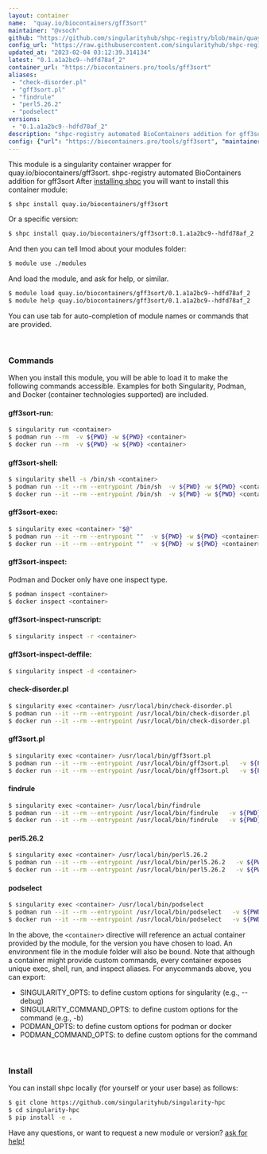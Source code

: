 ```yaml
---
layout: container
name:  "quay.io/biocontainers/gff3sort"
maintainer: "@vsoch"
github: "https://github.com/singularityhub/shpc-registry/blob/main/quay.io/biocontainers/gff3sort/container.yaml"
config_url: "https://raw.githubusercontent.com/singularityhub/shpc-registry/main/quay.io/biocontainers/gff3sort/container.yaml"
updated_at: "2023-02-04 03:12:39.314134"
latest: "0.1.a1a2bc9--hdfd78af_2"
container_url: "https://biocontainers.pro/tools/gff3sort"
aliases:
 - "check-disorder.pl"
 - "gff3sort.pl"
 - "findrule"
 - "perl5.26.2"
 - "podselect"
versions:
 - "0.1.a1a2bc9--hdfd78af_2"
description: "shpc-registry automated BioContainers addition for gff3sort"
config: {"url": "https://biocontainers.pro/tools/gff3sort", "maintainer": "@vsoch", "description": "shpc-registry automated BioContainers addition for gff3sort", "latest": {"0.1.a1a2bc9--hdfd78af_2": "sha256:825bb9bc88934ae8fbc95ddff899eda431cade048d4bf3a833c7420e479881a8"}, "tags": {"0.1.a1a2bc9--hdfd78af_2": "sha256:825bb9bc88934ae8fbc95ddff899eda431cade048d4bf3a833c7420e479881a8"}, "docker": "quay.io/biocontainers/gff3sort", "aliases": {"check-disorder.pl": "/usr/local/bin/check-disorder.pl", "gff3sort.pl": "/usr/local/bin/gff3sort.pl", "findrule": "/usr/local/bin/findrule", "perl5.26.2": "/usr/local/bin/perl5.26.2", "podselect": "/usr/local/bin/podselect"}}
---
```


This module is a singularity container wrapper for quay.io/biocontainers/gff3sort.
shpc-registry automated BioContainers addition for gff3sort
After [installing shpc](#install) you will want to install this container module:


```bash
$ shpc install quay.io/biocontainers/gff3sort
```

Or a specific version:

```bash
$ shpc install quay.io/biocontainers/gff3sort:0.1.a1a2bc9--hdfd78af_2
```

And then you can tell lmod about your modules folder:

```bash
$ module use ./modules
```

And load the module, and ask for help, or similar.

```bash
$ module load quay.io/biocontainers/gff3sort/0.1.a1a2bc9--hdfd78af_2
$ module help quay.io/biocontainers/gff3sort/0.1.a1a2bc9--hdfd78af_2
```

You can use tab for auto-completion of module names or commands that are provided.

<br>

### Commands

When you install this module, you will be able to load it to make the following commands accessible.
Examples for both Singularity, Podman, and Docker (container technologies supported) are included.

#### gff3sort-run:

```bash
$ singularity run <container>
$ podman run --rm  -v ${PWD} -w ${PWD} <container>
$ docker run --rm  -v ${PWD} -w ${PWD} <container>
```

#### gff3sort-shell:

```bash
$ singularity shell -s /bin/sh <container>
$ podman run --it --rm --entrypoint /bin/sh  -v ${PWD} -w ${PWD} <container>
$ docker run --it --rm --entrypoint /bin/sh  -v ${PWD} -w ${PWD} <container>
```

#### gff3sort-exec:

```bash
$ singularity exec <container> "$@"
$ podman run --it --rm --entrypoint ""  -v ${PWD} -w ${PWD} <container> "$@"
$ docker run --it --rm --entrypoint ""  -v ${PWD} -w ${PWD} <container> "$@"
```

#### gff3sort-inspect:

Podman and Docker only have one inspect type.

```bash
$ podman inspect <container>
$ docker inspect <container>
```

#### gff3sort-inspect-runscript:

```bash
$ singularity inspect -r <container>
```

#### gff3sort-inspect-deffile:

```bash
$ singularity inspect -d <container>
```


#### check-disorder.pl

```bash
$ singularity exec <container> /usr/local/bin/check-disorder.pl
$ podman run --it --rm --entrypoint /usr/local/bin/check-disorder.pl   -v ${PWD} -w ${PWD} <container> -c " $@"
$ docker run --it --rm --entrypoint /usr/local/bin/check-disorder.pl   -v ${PWD} -w ${PWD} <container> -c " $@"
```


#### gff3sort.pl

```bash
$ singularity exec <container> /usr/local/bin/gff3sort.pl
$ podman run --it --rm --entrypoint /usr/local/bin/gff3sort.pl   -v ${PWD} -w ${PWD} <container> -c " $@"
$ docker run --it --rm --entrypoint /usr/local/bin/gff3sort.pl   -v ${PWD} -w ${PWD} <container> -c " $@"
```


#### findrule

```bash
$ singularity exec <container> /usr/local/bin/findrule
$ podman run --it --rm --entrypoint /usr/local/bin/findrule   -v ${PWD} -w ${PWD} <container> -c " $@"
$ docker run --it --rm --entrypoint /usr/local/bin/findrule   -v ${PWD} -w ${PWD} <container> -c " $@"
```


#### perl5.26.2

```bash
$ singularity exec <container> /usr/local/bin/perl5.26.2
$ podman run --it --rm --entrypoint /usr/local/bin/perl5.26.2   -v ${PWD} -w ${PWD} <container> -c " $@"
$ docker run --it --rm --entrypoint /usr/local/bin/perl5.26.2   -v ${PWD} -w ${PWD} <container> -c " $@"
```


#### podselect

```bash
$ singularity exec <container> /usr/local/bin/podselect
$ podman run --it --rm --entrypoint /usr/local/bin/podselect   -v ${PWD} -w ${PWD} <container> -c " $@"
$ docker run --it --rm --entrypoint /usr/local/bin/podselect   -v ${PWD} -w ${PWD} <container> -c " $@"
```



In the above, the `<container>` directive will reference an actual container provided
by the module, for the version you have chosen to load. An environment file in the
module folder will also be bound. Note that although a container
might provide custom commands, every container exposes unique exec, shell, run, and
inspect aliases. For anycommands above, you can export:

 - SINGULARITY_OPTS: to define custom options for singularity (e.g., --debug)
 - SINGULARITY_COMMAND_OPTS: to define custom options for the command (e.g., -b)
 - PODMAN_OPTS: to define custom options for podman or docker
 - PODMAN_COMMAND_OPTS: to define custom options for the command

<br>

### Install

You can install shpc locally (for yourself or your user base) as follows:

```bash
$ git clone https://github.com/singularityhub/singularity-hpc
$ cd singularity-hpc
$ pip install -e .
```

Have any questions, or want to request a new module or version? [ask for help!](https://github.com/singularityhub/singularity-hpc/issues)